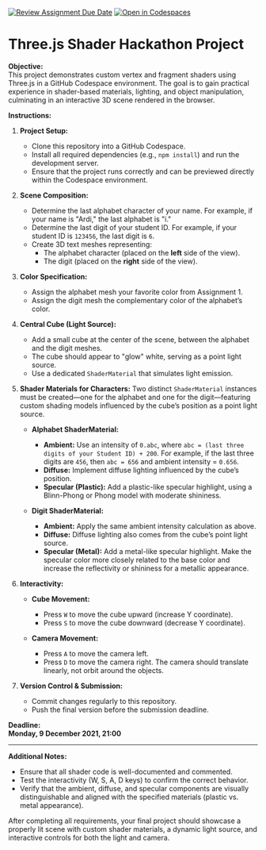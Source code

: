 [![Review Assignment Due Date](https://classroom.github.com/assets/deadline-readme-button-22041afd0340ce965d47ae6ef1cefeee28c7c493a6346c4f15d667ab976d596c.svg)](https://classroom.github.com/a/_wHFcbvB)
[![Open in Codespaces](https://classroom.github.com/assets/launch-codespace-2972f46106e565e64193e422d61a12cf1da4916b45550586e14ef0a7c637dd04.svg)](https://classroom.github.com/open-in-codespaces?assignment_repo_id=17480332)
# Three.js Shader Hackathon Project

**Objective:**  
This project demonstrates custom vertex and fragment shaders using Three.js in a GitHub Codespace environment. The goal is to gain practical experience in shader-based materials, lighting, and object manipulation, culminating in an interactive 3D scene rendered in the browser.

**Instructions:**

1. **Project Setup:**
   - Clone this repository into a GitHub Codespace.
   - Install all required dependencies (e.g., `npm install`) and run the development server.
   - Ensure that the project runs correctly and can be previewed directly within the Codespace environment.

2. **Scene Composition:**
   - Determine the last alphabet character of your name. For example, if your name is "Ardi," the last alphabet is "i."
   - Determine the last digit of your student ID. For example, if your student ID is `123456`, the last digit is `6`.
   - Create 3D text meshes representing:
     - The alphabet character (placed on the **left** side of the view).
     - The digit (placed on the **right** side of the view).

3. **Color Specification:**
   - Assign the alphabet mesh your favorite color from Assignment 1.
   - Assign the digit mesh the complementary color of the alphabet’s color.

4. **Central Cube (Light Source):**
   - Add a small cube at the center of the scene, between the alphabet and the digit meshes.
   - The cube should appear to "glow" white, serving as a point light source.
   - Use a dedicated `ShaderMaterial` that simulates light emission.

5. **Shader Materials for Characters:**
   Two distinct `ShaderMaterial` instances must be created—one for the alphabet and one for the digit—featuring custom shading models influenced by the cube’s position as a point light source.

   - **Alphabet ShaderMaterial:**
     - **Ambient:** Use an intensity of `0.abc`, where `abc = (last three digits of your Student ID) + 200`. For example, if the last three digits are `456`, then `abc = 656` and ambient intensity = `0.656`.
     - **Diffuse:** Implement diffuse lighting influenced by the cube’s position.
     - **Specular (Plastic):** Add a plastic-like specular highlight, using a Blinn-Phong or Phong model with moderate shininess.

   - **Digit ShaderMaterial:**
     - **Ambient:** Apply the same ambient intensity calculation as above.
     - **Diffuse:** Diffuse lighting also comes from the cube’s point light source.
     - **Specular (Metal):** Add a metal-like specular highlight. Make the specular color more closely related to the base color and increase the reflectivity or shininess for a metallic appearance.

6. **Interactivity:**
   - **Cube Movement:**  
     - Press `W` to move the cube upward (increase Y coordinate).
     - Press `S` to move the cube downward (decrease Y coordinate).
   
   - **Camera Movement:**  
     - Press `A` to move the camera left.
     - Press `D` to move the camera right.
     The camera should translate linearly, not orbit around the objects.

7. **Version Control & Submission:**
   - Commit changes regularly to this repository.
   - Push the final version before the submission deadline.

**Deadline:**  
**Monday, 9 December 2021, 21:00**

---

**Additional Notes:**
- Ensure that all shader code is well-documented and commented.
- Test the interactivity (W, S, A, D keys) to confirm the correct behavior.
- Verify that the ambient, diffuse, and specular components are visually distinguishable and aligned with the specified materials (plastic vs. metal appearance).

After completing all requirements, your final project should showcase a properly lit scene with custom shader materials, a dynamic light source, and interactive controls for both the light and camera.
